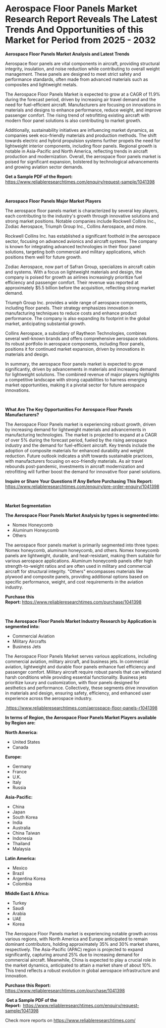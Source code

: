 <p><h1>Aerospace Floor Panels Market Research Report Reveals The Latest Trends And Opportunities of this Market for Period from 2025 - 2032</h1></p><p><strong>Aerospace Floor Panels Market Analysis and Latest Trends</strong></p>
<p><p>Aerospace floor panels are vital components in aircraft, providing structural integrity, insulation, and noise reduction while contributing to overall weight management. These panels are designed to meet strict safety and performance standards, often made from advanced materials such as composites and lightweight metals. </p><p>The Aerospace Floor Panels Market is expected to grow at a CAGR of 11.9% during the forecast period, driven by increasing air travel demand and the need for fuel-efficient aircraft. Manufacturers are focusing on innovations in materials and designs to enhance performance, reduce weight, and improve passenger comfort. The rising trend of retrofitting existing aircraft with modern floor panel solutions is also contributing to market growth.</p><p>Additionally, sustainability initiatives are influencing market dynamics, as companies seek eco-friendly materials and production methods. The shift towards electric and hybrid propulsion systems further propels the need for lightweight interior components, including floor panels. Regional growth is notable in Asia-Pacific and North America, reflecting trends in aircraft production and modernization. Overall, the aerospace floor panels market is poised for significant expansion, bolstered by technological advancements and growing aviation sector demands.</p></p>
<p><strong>Get a Sample PDF of the Report:&nbsp;</strong> <a href="https://www.reliableresearchtimes.com/enquiry/request-sample/1041398?utm_campaign=2931&utm_medium=2&utm_source=Github&utm_content=ia&utm_term=01042025&utm_id=aerospace-floor-panels">https://www.reliableresearchtimes.com/enquiry/request-sample/1041398</a></p>
<p>&nbsp;</p>
<p><strong>Aerospace Floor Panels Major Market Players</strong></p>
<p><p>The aerospace floor panels market is characterized by several key players, each contributing to the industry's growth through innovative solutions and strong market positions. Notable companies include Rockwell Collins Inc., Zodiac Aerospace, Triumph Group Inc., Collins Aerospace, and more.</p><p>Rockwell Collins Inc. has established a significant foothold in the aerospace sector, focusing on advanced avionics and aircraft systems. The company is known for integrating advanced technologies in their floor panel solutions, targeting both commercial and military applications, which positions them well for future growth.</p><p>Zodiac Aerospace, now part of Safran Group, specializes in aircraft cabin and systems. With a focus on lightweight materials and design, the company is poised for growth as airlines increasingly prioritize fuel efficiency and passenger comfort. Their revenue was reported at approximately $5.5 billion before the acquisition, reflecting strong market demand.</p><p>Triumph Group Inc. provides a wide range of aerospace components, including floor panels. Their strategy emphasizes innovation in manufacturing techniques to reduce costs and enhance product performance. The company is also expanding its footprint in the global market, anticipating substantial growth.</p><p>Collins Aerospace, a subsidiary of Raytheon Technologies, combines several well-known brands and offers comprehensive aerospace solutions. Its robust portfolio in aerospace components, including floor panels, positions it for continued market expansion, driven by innovations in materials and design.</p><p>In summary, the aerospace floor panels market is expected to grow significantly, driven by advancements in materials and increasing demand for lightweight solutions. The combined revenue of major players highlights a competitive landscape with strong capabilities to harness emerging market opportunities, making it a pivotal sector for future aerospace innovations.</p></p>
<p>&nbsp;</p>
<p><strong>What Are The Key Opportunities For Aerospace Floor Panels Manufacturers?</strong></p>
<p><p>The Aerospace Floor Panels market is experiencing robust growth, driven by increasing demand for lightweight materials and advancements in manufacturing technologies. The market is projected to expand at a CAGR of over 5% during the forecast period, fueled by the rising aerospace industry and the demand for fuel-efficient aircraft. Key trends include the adoption of composite materials for enhanced durability and weight reduction. Future outlook indicates a shift towards sustainable practices, with manufacturers focusing on eco-friendly materials. As air travel rebounds post-pandemic, investments in aircraft modernization and retrofitting will further boost the demand for innovative floor panel solutions.</p></p>
<p><strong>Inquire or Share Your Questions If Any Before Purchasing This Report:</strong> <a href="https://www.reliableresearchtimes.com/enquiry/pre-order-enquiry/1041398?utm_campaign=2931&utm_medium=2&utm_source=Github&utm_content=ia&utm_term=01042025&utm_id=aerospace-floor-panels">https://www.reliableresearchtimes.com/enquiry/pre-order-enquiry/1041398</a></p>
<p>&nbsp;</p>
<p><strong>Market Segmentation</strong></p>
<p><strong>The Aerospace Floor Panels Market Analysis by types is segmented into:</strong></p>
<p><ul><li>Nomex Honeycomb</li><li>Aluminum Honeycomb</li><li>Others</li></ul></p>
<p><p>The aerospace floor panels market is primarily segmented into three types: Nomex honeycomb, aluminum honeycomb, and others. Nomex honeycomb panels are lightweight, durable, and heat-resistant, making them suitable for various aerospace applications. Aluminum honeycomb panels offer high strength-to-weight ratios and are often used in military and commercial aircraft for structural integrity. "Others" encompasses materials like plywood and composite panels, providing additional options based on specific performance, weight, and cost requirements in the aviation industry.</p></p>
<p><strong>Purchase this Report:&nbsp;</strong><a href="https://www.reliableresearchtimes.com/purchase/1041398?utm_campaign=2931&utm_medium=2&utm_source=Github&utm_content=ia&utm_term=01042025&utm_id=aerospace-floor-panels">https://www.reliableresearchtimes.com/purchase/1041398</a></p>
<p>&nbsp;</p>
<p><strong>The Aerospace Floor Panels Market Industry Research by Application is segmented into:</strong></p>
<p><ul><li>Commercial Aviation</li><li>Military Aircrafts</li><li>Business Jets</li></ul></p>
<p><p>The Aerospace Floor Panels Market serves various applications, including commercial aviation, military aircraft, and business jets. In commercial aviation, lightweight and durable floor panels enhance fuel efficiency and passenger comfort. Military aircraft require robust panels that can withstand harsh conditions while providing essential functionality. Business jets prioritize luxury and customization, with floor panels designed for aesthetics and performance. Collectively, these segments drive innovation in materials and design, ensuring safety, efficiency, and enhanced user experience across the aerospace industry.</p></p>
<p><a href="https://www.reliableresearchtimes.com/aerospace-floor-panels-r1041398?utm_campaign=2931&utm_medium=2&utm_source=Github&utm_content=ia&utm_term=01042025&utm_id=aerospace-floor-panels">&nbsp;https://www.reliableresearchtimes.com/aerospace-floor-panels-r1041398</a></p>
<p><strong>In terms of Region, the Aerospace Floor Panels Market Players available by Region are:</strong></p>
<p>
    <p> <strong> North America: </strong>
        <ul>
            <li>United States</li>
            <li>Canada</li>
        </ul>
        </p> 
    <p> <strong> Europe: </strong>
        <ul>
            <li>Germany</li>
            <li>France</li>
            <li>U.K.</li>
            <li>Italy</li>
            <li>Russia</li>
        </ul>
        </p> 
    <p> <strong> Asia-Pacific: </strong>
        <ul>
            <li>China</li>
            <li>Japan</li>
            <li>South Korea</li>
            <li>India</li>
            <li>Australia</li>
            <li>China Taiwan</li>
            <li>Indonesia</li>
            <li>Thailand</li>
            <li>Malaysia</li>
        </ul>
        </p> 
    <p> <strong> Latin America: </strong>
        <ul>
            <li>Mexico</li>
            <li>Brazil</li>
            <li>Argentina Korea</li>
            <li>Colombia</li>
        </ul>
        </p> 
    <p> <strong> Middle East & Africa: </strong>
        <ul>
            <li>Turkey</li>
            <li>Saudi</li>
            <li>Arabia</li>
            <li>UAE</li>
            <li>Korea</li>
        </ul>
    </p>
    </p>
<p><p>The Aerospace Floor Panels market is experiencing notable growth across various regions, with North America and Europe anticipated to remain dominant contributors, holding approximately 35% and 30% market shares, respectively. The Asia-Pacific (APAC) region is projected to expand significantly, capturing around 25% due to increasing demand for commercial aircraft. Meanwhile, China is expected to play a crucial role in the market dynamics, anticipated to attain a market share of about 10%. This trend reflects a robust evolution in global aerospace infrastructure and innovation.</p></p>
<p><strong>Purchase this Report: </strong><a href="https://www.reliableresearchtimes.com/purchase/1041398?utm_campaign=2931&utm_medium=2&utm_source=Github&utm_content=ia&utm_term=01042025&utm_id=aerospace-floor-panels">https://www.reliableresearchtimes.com/purchase/1041398</a></p>
<p>&nbsp;<strong>Get a Sample PDF of the Report:&nbsp;&nbsp;</strong><a href="https://www.reliableresearchtimes.com/enquiry/request-sample/1041398?utm_campaign=2931&utm_medium=2&utm_source=Github&utm_content=ia&utm_term=01042025&utm_id=aerospace-floor-panels">https://www.reliableresearchtimes.com/enquiry/request-sample/1041398</a></p>
<p><strong></strong></p>
<p>Check more reports on <a href="https://www.reliableresearchtimes.com/?utm_campaign=2931&utm_medium=2&utm_source=Github&utm_content=ia&utm_term=01042025&utm_id=aerospace-floor-panels">https://www.reliableresearchtimes.com/</a></p>